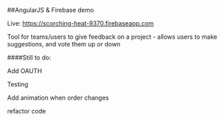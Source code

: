 ##AngularJS & Firebase demo

Live: https://scorching-heat-9370.firebaseapp.com

Tool for teams/users to give feedback on a project - allows users to make suggestions, and vote them up or down

####Still to do:

Add OAUTH

Testing

Add animation when order changes

refactor code
